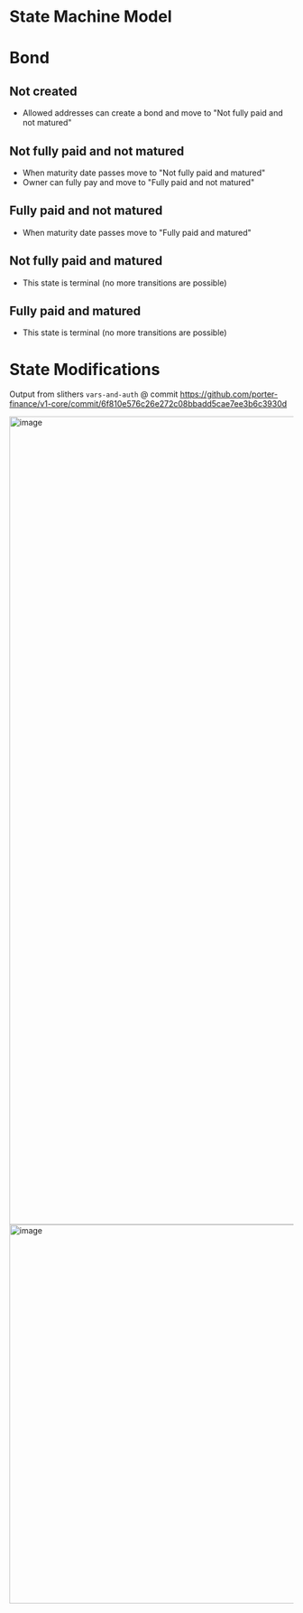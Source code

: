 # State Machine Model

# Bond

## Not created

- Allowed addresses can create a bond and move to "Not fully paid and not matured"

## Not fully paid and not matured

- When maturity date passes move to "Not fully paid and matured"
- Owner can fully pay and move to "Fully paid and not matured"

## Fully paid and not matured

- When maturity date passes move to "Fully paid and matured"

## Not fully paid and matured

- This state is terminal (no more transitions are possible)

## Fully paid and matured

- This state is terminal (no more transitions are possible)

# State Modifications
Output from slithers `vars-and-auth` @ commit https://github.com/porter-finance/v1-core/commit/6f810e576c26e272c08bbadd5cae7ee3b6c3930d

<img width="1431" alt="image" src="https://user-images.githubusercontent.com/15036618/159794711-3c244724-ca4b-49a6-b515-c69a5c6ec0e6.png">

<img width="671" alt="image" src="https://user-images.githubusercontent.com/15036618/159794739-1fc7f812-93e1-42fc-8313-523a09b978cd.png">
